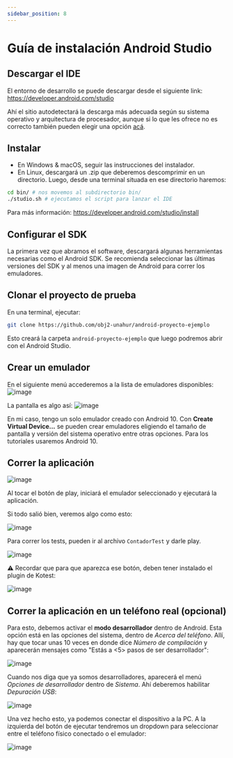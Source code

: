 ```yaml
---
sidebar_position: 8
---
```


# Guía de instalación Android Studio

## Descargar el IDE

El entorno de desarrollo se puede descargar desde el siguiente link:
https://developer.android.com/studio

Ahí el sitio autodetectará la descarga más adecuada según su sistema operativo y arquitectura de procesador, aunque si lo que les ofrece no es correcto también pueden elegir una opción [acá](https://developer.android.com/studio#downloads).

## Instalar

- En Windows & macOS, seguir las instrucciones del instalador.
- En Linux, descargará un .zip que deberemos descomprimir en un directorio. Luego, desde una terminal situada en ese directorio haremos:

```bash
cd bin/ # nos movemos al subdirectorio bin/
./studio.sh # ejecutamos el script para lanzar el IDE
```

Para más información: https://developer.android.com/studio/install

## Configurar el SDK

La primera vez que abramos el software, descargará algunas herramientas necesarias como el Android SDK. Se recomienda seleccionar las últimas versiones del SDK y al menos una imagen de Android para correr los emuladores.

## Clonar el proyecto de prueba

En una terminal, ejecutar:

```bash
git clone https://github.com/obj2-unahur/android-proyecto-ejemplo
```

Esto creará la carpeta `android-proyecto-ejemplo` que luego podremos abrir con el Android Studio.

## Crear un emulador

En el siguiente menú accederemos a la lista de emuladores disponibles:
![image](https://user-images.githubusercontent.com/1631752/110283953-bc537800-7fbf-11eb-840e-2c8b746b79cc.png)

La pantalla es algo así:
![image](https://user-images.githubusercontent.com/1631752/110283992-d5f4bf80-7fbf-11eb-8ba1-a5295087ebf6.png)

En mi caso, tengo un solo emulador creado con Android 10. Con **Create Virtual Device...** se pueden crear emuladores eligiendo el tamaño de pantalla y versión del sistema operativo entre otras opciones. Para los tutoriales usaremos Android 10.

## Correr la aplicación

![image](https://user-images.githubusercontent.com/1631752/110284261-4a2f6300-7fc0-11eb-8a72-4f7e2867acb2.png)

Al tocar el botón de play, iniciará el emulador seleccionado y ejecutará la aplicación.

Si todo salió bien, veremos algo como esto:

![image](https://user-images.githubusercontent.com/1631752/110284319-63d0aa80-7fc0-11eb-8c6f-17291184b49d.png)

Para correr los tests, pueden ir al archivo `ContadorTest` y darle play.

![image](https://user-images.githubusercontent.com/1631752/110284438-967aa300-7fc0-11eb-8b35-07e4d0433e24.png)

:warning: Recordar que para que aparezca ese botón, deben tener instalado el plugin de Kotest:

![image](https://user-images.githubusercontent.com/1631752/110284531-b6aa6200-7fc0-11eb-9dec-b6a86acab903.png)

## Correr la aplicación en un teléfono real (opcional)

Para esto, debemos activar el **modo desarrollador** dentro de Android. Esta opción está en las opciones del sistema, dentro de _Acerca del teléfono_. Allí, hay que tocar unas 10 veces en donde dice _Número de compilación_ y aparecerán mensajes como "Estás a <5> pasos de ser desarrollador":

![image](https://user-images.githubusercontent.com/1631752/110411001-8a4a2080-8068-11eb-8b39-b6fadf976eb4.png)

Cuando nos diga que ya somos desarrolladores, aparecerá el menú _Opciones de desarrollador_ dentro de _Sistema_. Ahí deberemos habilitar _Depuración USB_:

![image](https://user-images.githubusercontent.com/1631752/110411585-9682ad80-8069-11eb-929e-aadc4f7dfce0.png)

Una vez hecho esto, ya podemos conectar el dispositivo a la PC. A la izquierda del botón de ejecutar tendremos un dropdown para seleccionar entre el teléfono físico conectado o el emulador:

![image](https://user-images.githubusercontent.com/1631752/110411771-dfd2fd00-8069-11eb-9657-eaf329c9f4e3.png)
